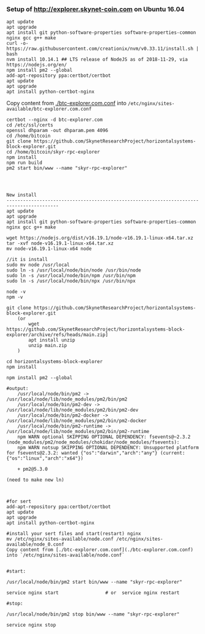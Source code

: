 ### Setup of http://explorer.skynet-coin.com on Ubuntu 16.04

    apt update
    apt upgrade
    apt install git python-software-properties software-properties-common nginx gcc g++ make
    curl -o- https://raw.githubusercontent.com/creationix/nvm/v0.33.11/install.sh | bash
    nvm install 10.14.1 ## LTS release of NodeJS as of 2018-11-29, via https://nodejs.org/en/
    npm install pm2 --global
    add-apt-repository ppa:certbot/certbot
    apt update
    apt upgrade
    apt install python-certbot-nginx
    
Copy content from [./btc-explorer.com.conf](./btc-explorer.com.conf) into `/etc/nginx/sites-available/btc-explorer.com.conf`

    certbot --nginx -d btc-explorer.com
    cd /etc/ssl/certs
    openssl dhparam -out dhparam.pem 4096
    cd /home/bitcoin
    git clone https://github.com/SkynetResearchProject/horizontalsystems-block-explorer.git
    cd /home/bitcoin/skyr-rpc-explorer
    npm install
    npm run build
    pm2 start bin/www --name "skyr-rpc-explorer"

	
	
	
	New install
    -----------------------------------------------------------------------------------------	
    apt update
    apt upgrade
    apt install git python-software-properties software-properties-common nginx gcc g++ make
	
	wget https://nodejs.org/dist/v16.19.1/node-v16.19.1-linux-x64.tar.xz
	tar -xvf node-v16.19.1-linux-x64.tar.xz
	mv node-v16.19.1-linux-x64 node

    //it is install
    sudo mv node /usr/local
    sudo ln -s /usr/local/node/bin/node /usr/bin/node
    sudo ln -s /usr/local/node/bin/npm /usr/bin/npm
    sudo ln -s /usr/local/node/bin/npx /usr/bin/npx
	
	node -v
	npm -v
	
	git clone https://github.com/SkynetResearchProject/horizontalsystems-block-explorer.git
		(or
			wget https://github.com/SkynetResearchProject/horizontalsystems-block-explorer/archive/refs/heads/main.zip]
			apt install unzip
			unzip main.zip
		)
	
	cd horizontalsystems-block-explorer
	npm install

	npm install pm2 --global

	#output:
		/usr/local/node/bin/pm2 -> /usr/local/node/lib/node_modules/pm2/bin/pm2
		/usr/local/node/bin/pm2-dev -> /usr/local/node/lib/node_modules/pm2/bin/pm2-dev
		/usr/local/node/bin/pm2-docker -> /usr/local/node/lib/node_modules/pm2/bin/pm2-docker
		/usr/local/node/bin/pm2-runtime -> /usr/local/node/lib/node_modules/pm2/bin/pm2-runtime
		npm WARN optional SKIPPING OPTIONAL DEPENDENCY: fsevents@~2.3.2 (node_modules/pm2/node_modules/chokidar/node_modules/fsevents):
		npm WARN notsup SKIPPING OPTIONAL DEPENDENCY: Unsupported platform for fsevents@2.3.2: wanted {"os":"darwin","arch":"any"} (current: {"os":"linux","arch":"x64"})

		+ pm2@5.3.0

	(need to make new ln)


	
	#for sert
	add-apt-repository ppa:certbot/certbot
    apt update
    apt upgrade
    apt install python-certbot-nginx

    #install your sert files and start(restart) nginx
	mv /etc/nginx/sites-available/node.conf /etc/nginx/sites-available/node_0.conf 
	Copy content from [./btc-explorer.com.conf](./btc-explorer.com.conf) into `/etc/nginx/sites-available/node.conf`		
	
	
    #start:
	
    /usr/local/node/bin/pm2 start bin/www --name "skyr-rpc-explorer"
	
	service nginx start                 # or  service nginx restart

	#stop:
	
	/usr/local/node/bin/pm2 stop bin/www --name "skyr-rpc-explorer"
	
	service nginx stop